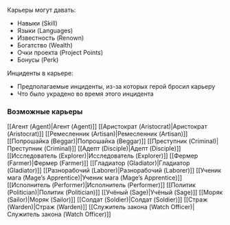 
Карьеры могут давать:
- Навыки (Skill)
- Языки (Languages)
- Известность (Renown)
- Богатство (Wealth)
- Очки проекта (Project Points)
- Бонусы (Perk)

Инциденты в карьере:
- Предполагаемые инциденты, из-за которых герой бросил карьеру
- Что было украдено во время этого инцидента

### Возможные карьеры
[[Агент (Agent)|Агент (Agent)]]
[[Аристократ (Aristocrat)|Аристократ (Aristocrat)]]
[[Ремесленник (Artisan)|Ремесленник (Artisan)]]
[[Попрошайка (Beggar)|Попрошайка (Beggar)]]
[[Преступник (Criminal)|Преступник (Criminal)]]
[[Адепт (Disciple)|Адепт (Disciple)]]
[[Исследователь (Explorer)|Исследователь (Explorer)]]
[[Фермер (Farmer)|Фермер (Farmer)]]
[[Гладиатор (Gladiator)|Гладиатор (Gladiator)]]
[[Разнорабочий (Laborer)|Разнорабочий (Laborer)]]
[[Ученик мага (Mage’s Apprentice)|Ученик мага (Mage’s Apprentice)]]
[[Исполнитель (Performer)|Исполнитель (Performer)]]
[[Политик (Politician)|Политик (Politician)]]
[[Учёный (Sage)|Учёный (Sage)]]
[[Моряк (Sailor)|Моряк (Sailor)]]
[[Солдат (Soldier)|Солдат (Soldier)]]
[[Страж (Warden)|Страж (Warden)]]
[[Служитель закона (Watch Officer)|Служитель закона (Watch Officer)]]